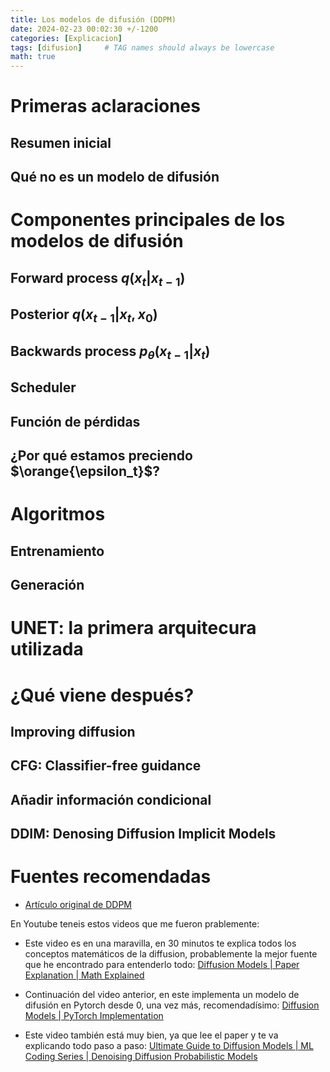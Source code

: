 ```yaml
---
title: Los modelos de difusión (DDPM)
date: 2024-02-23 00:02:30 +/-1200
categories: [Explicacion]
tags: [difusion]     # TAG names should always be lowercase
math: true
---
```



# Primeras aclaraciones

## Resumen inicial

## Qué no es un modelo de difusión

# Componentes principales de los modelos de difusión

## Forward process $q(x_t|x_{t-1})$

## Posterior $q(x_{t-1}|x_t, x_0)$

## Backwards process $p_{\theta}(x_{t-1}|x_t)$

## Scheduler

## Función de pérdidas

## ¿Por qué estamos preciendo $\orange{\epsilon_t}$?

# Algoritmos

## Entrenamiento

## Generación

# UNET: la primera arquitecura utilizada

# ¿Qué viene después?

## Improving diffusion

## CFG: Classifier-free guidance

## Añadir información condicional

## DDIM: Denosing Diffusion Implicit Models

# Fuentes recomendadas

- [Artículo original de DDPM](https://arxiv.org/pdf/2006.11239.pdf)

En Youtube teneis estos videos que me fueron prablemente:

- Este video es en una maravilla, en 30 minutos te explica todos los conceptos matemáticos de la diffusion, probablemente la mejor fuente que he encontrado para entenderlo todo: [Diffusion Models | Paper Explanation | Math Explained](https://www.youtube.com/watch?v=HoKDTa5jHvg)

- Continuación del video anterior, en este implementa un modelo de difusión en Pytorch desde 0, una vez más, recomendadísimo: [Diffusion Models | PyTorch Implementation](https://www.youtube.com/watch?v=TBCRlnwJtZU)

- Este video también está muy bien, ya que lee el paper y te va explicando todo paso a paso: [Ultimate Guide to Diffusion Models | ML Coding Series | Denoising Diffusion Probabilistic Models](https://www.youtube.com/watch?v=y7J6sSO1k50)